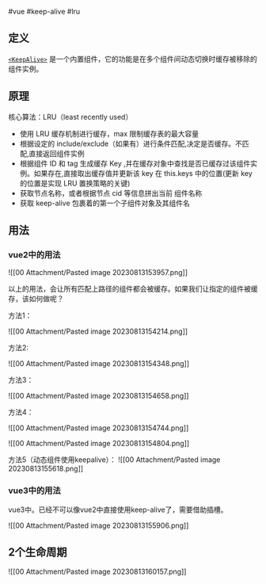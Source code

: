 #vue #keep-alive #lru
## 定义

[`<KeepAlive>`](https://cn.vuejs.org/guide/built-ins/keep-alive.html) 是一个内置组件，它的功能是在多个组件间动态切换时缓存被移除的组件实例。

## 原理

核心算法：LRU（least recently used）

- 使用 LRU 缓存机制进行缓存，max 限制缓存表的最大容量
- 根据设定的 include/exclude（如果有）进行条件匹配,决定是否缓存。不匹配,直接返回组件实例
- 根据组件 ID 和 tag 生成缓存 Key ,并在缓存对象中查找是否已缓存过该组件实例。如果存在,直接取出缓存值并更新该 key 在 this.keys 中的位置(更新 key 的位置是实现 LRU 置换策略的关键)
- 获取节点名称，或者根据节点 cid 等信息拼出当前 组件名称
- 获取 keep-alive 包裹着的第一个子组件对象及其组件名

## 用法

### vue2中的用法

![[00 Attachment/Pasted image 20230813153957.png]]

以上的用法，会让所有匹配上路径的组件都会被缓存。如果我们让指定的组件被缓存，该如何做呢？

方法1：

![[00 Attachment/Pasted image 20230813154214.png]]

方法2:

![[00 Attachment/Pasted image 20230813154348.png]]

方法3：

![[00 Attachment/Pasted image 20230813154658.png]]

方法4：

![[00 Attachment/Pasted image 20230813154744.png]]

![[00 Attachment/Pasted image 20230813154804.png]]

方法5（动态组件使用keepalive）：
![[00 Attachment/Pasted image 20230813155618.png]]

### vue3中的用法

vue3中。已经不可以像vue2中直接使用keep-alive了，需要借助插槽。

![[00 Attachment/Pasted image 20230813155906.png]]

## 2个生命周期

![[00 Attachment/Pasted image 20230813160157.png]]

